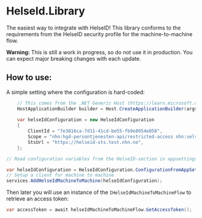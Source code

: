 # HelseId.Library
The easiest way to integrate with HelseID! This library conforms to the requirements from the HelseID security profile for the machine-to-machine flow. 

**Warning:** This is still a work in progress, so do not use it in production. You can expect major breaking changes with each update.



## How to use:
A simple setting where the configuration is hard-coded:

```csharp
    // This comes from the .NET Generic Host (https://learn.microsoft.com/en-us/dotnet/core/extensions/generic-host?tabs=appbuilder)
    HostApplicationBuilder builder = Host.CreateApplicationBuilder(args);
    
    var helseIdConfiguration = new HelseIdConfiguration
    {
        ClientId = "7e3816ca-7d11-41cd-be55-fb9e8954e058",
        Scope = "nhn:hgd-persontjenesten-api/restricted-access nhn:selvbetjening/client",
        StsUrl = "https://helseid-sts.test.nhn.no",
    };

// Read configuration variables from the HelseID-section in appsettings.json

var helseIdConfiguration = HelseIdConfiguration.ConfigurationFromAppSettings();
// Setup a client for machine to machine
services.AddHelseIdMachineToMachine(helseIdConfiguration);
```

Then later you will use an instance of the `IHelseIdMachineToMachineFlow` to retrieve an access token:
```csharp
var accessToken = await helseIdMachineToMachineFlow.GetAccessToken();
```
